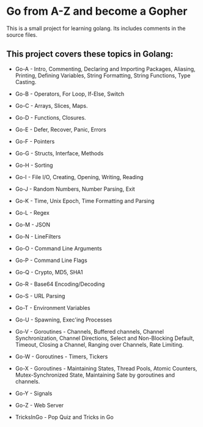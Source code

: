 # Go from A-Z and become a Gopher

This is a small project for learning golang.
Its includes comments in the source files.

## This project covers these topics in Golang:

* Go-A - Intro, Commenting, Declaring and Importing Packages, Aliasing, Printing, Defining Variables, String Formatting, String Functions, Type Casting.

* Go-B - Operators, For Loop, If-Else, Switch

* Go-C - Arrays, Slices, Maps.

* Go-D - Functions, Closures.

* Go-E - Defer, Recover, Panic, Errors

* Go-F - Pointers

* Go-G - Structs, Interface, Methods

* Go-H - Sorting

* Go-I - File I/O, Creating, Opening, Writing, Reading

* Go-J - Random Numbers, Number Parsing, Exit

* Go-K - Time, Unix Epoch, Time Formatting and Parsing

* Go-L - Regex

* Go-M - JSON

* Go-N - LineFilters

* Go-O - Command Line Arguments

* Go-P - Command Line Flags

* Go-Q - Crypto, MD5, SHA1

* Go-R - Base64 Encoding/Decoding

* Go-S - URL Parsing

* Go-T - Environment Variables

* Go-U - Spawning, Exec'ing Processes

* Go-V - Goroutines - Channels, Buffered channels, Channel Synchronization, Channel Directions, Select and Non-Blocking Default, Timeout, Closing a Channel, Ranging over Channels, Rate Limiting.

* Go-W - Goroutines - Timers, Tickers

* Go-X - Goroutines - Maintaining States, Thread Pools, Atomic Counters, Mutex-Synchronized State, Maintaining  Sate by goroutines and channels.

* Go-Y - Signals

* Go-Z - Web Server

* TricksInGo - Pop Quiz and Tricks in Go